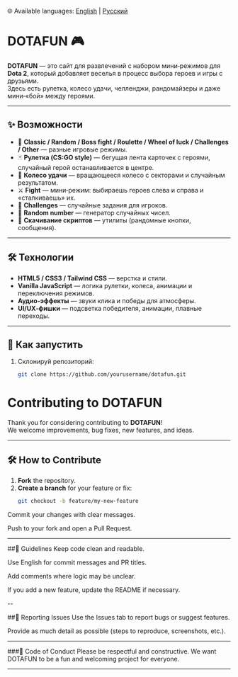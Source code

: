 🌐 Available languages: 
[English](https://github.com/yourusername/dotafun/blob/main/CONTRIBUTING.md) | 
[Русский](https://github.com/yourusername/dotafun/blob/main/CONTRIBUTING.ru.md)

# DOTAFUN 🎮

**DOTAFUN** — это сайт для развлечений с набором мини‑режимов для **Dota 2**, который добавляет веселья в процесс выбора героев и игры с друзьями.  
Здесь есть рулетка, колесо удачи, челленджи, рандомайзеры и даже мини‑«бой» между героями.

---

## ✨ Возможности

- 🎲 **Classic / Random / Boss fight / Roulette / Wheel of luck / Challenges / Other** — разные игровые режимы.  
- 🃏 **Рулетка (CS:GO style)** — бегущая лента карточек с героями, случайный герой останавливается в центре.  
- 🎡 **Колесо удачи** — вращающееся колесо с секторами и случайным результатом.  
- ⚔️ **Fight** — мини‑режим: выбираешь героев слева и справа и «сталкиваешь» их.  
- 🎯 **Challenges** — случайные задания для игроков.  
- 🔢 **Random number** — генератор случайных чисел.  
- 💾 **Скачивание скриптов** — утилиты (рандомные кнопки, сообщения).  

---

## 🛠️ Технологии

- **HTML5 / CSS3 / Tailwind CSS** — верстка и стили.  
- **Vanilla JavaScript** — логика рулетки, колеса, анимации и переключения режимов.  
- **Аудио‑эффекты** — звуки клика и победы для атмосферы.  
- **UI/UX‑фишки** — подсветка победителя, анимации, плавные переходы.  

---

## 🚀 Как запустить

1. Склонируй репозиторий:
   ```bash
   git clone https://github.com/yourusername/dotafun.git


# Contributing to DOTAFUN

Thank you for considering contributing to **DOTAFUN**!  
We welcome improvements, bug fixes, new features, and ideas.

---

## 🛠 How to Contribute

1. **Fork** the repository.  
2. **Create a branch** for your feature or fix:  
   ```bash
   git checkout -b feature/my-new-feature
Commit your changes with clear messages.

Push to your fork and open a Pull Request.

---

##📌 Guidelines
Keep code clean and readable.

Use English for commit messages and PR titles.

Add comments where logic may be unclear.

If you add a new feature, update the README if necessary.

--

##🐛 Reporting Issues
Use the Issues tab to report bugs or suggest features.

Provide as much detail as possible (steps to reproduce, screenshots, etc.).

---

###🤝 Code of Conduct
Please be respectful and constructive. We want DOTAFUN to be a fun and welcoming project for everyone.

---
